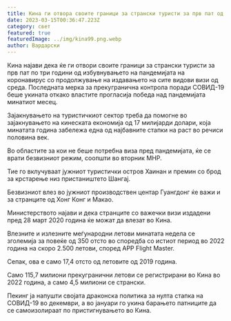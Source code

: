```yaml
---
title: Кина ги отвора своите граници за странски туристи за прв пат од 2020 година
date: 2023-03-15T00:36:47.223Z
category: свет
featured: true
featuredImage: ../img/kina99.png.webp
author: Вардарски
---
```


Кина најави дека ќе ги отвори своите граници за странски туристи за прв пат по три години од избувнувањето на пандемијата на коронавирус со продолжување на издавањето на сите видови визи од среда.
Последната мерка за прекугранична контрола поради СОВИД-19 беше укината откако властите прогласија победа над пандемијата минатиот месец.

Зајакнувањето на туристичкиот сектор треба да помогне во зајакнувањето на кинеската економија од 17 милијарди долари, која минатата година забележа една од најбавните стапки на раст во речиси половина век.

Во областите за кои не беше потребна виза пред пандемијата, ќе се врати безвизниот режим, соопшти во вторник МНР.

Тие го вклучуваат јужниот туристички остров Хаинан и премин со брод за крстарење низ пристаништето Шангај.

Безвизниот влез во јужниот производствен центар Гуангдонг ќе важи и за странците од Хонг Конг и Макао.

Министерството најави и дека странците со важечки визи издадени пред 28 март 2020 година ќе можат да влезат во Кина.

Влезните и излезните меѓународни летови минатата недела се зголемија за повеќе од 350 отсто во споредба со истиот период во 2022 година на скоро 2.500 летови, според APP Flight Master.

Сепак, ова е само 17,4 отсто од летовите од 2019 година.

Само 115,7 милиони прекугранични летови се регистрирани во Кина во 2022 година, а само 4,5 милиони се странски.

Пекинг ја напушти својата драконска политика за нулта стапка на СОВИД-19 во декември, а во јануари го укина барањето патниците да се самоизолираат по пристигнувањето во Кина.
